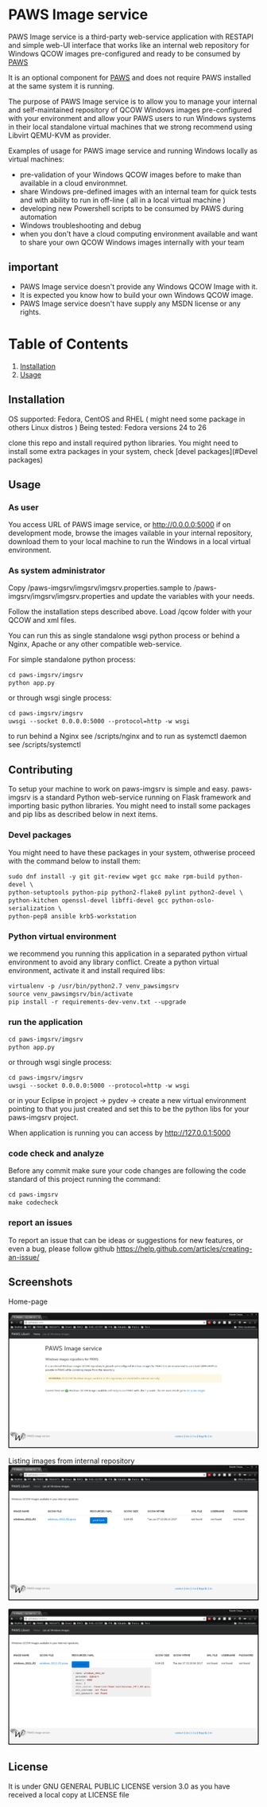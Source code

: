 # PAWS Image service

PAWS Image service is a third-party web-service application with RESTAPI and 
simple web-UI interface that works like an internal web repository for Windows 
QCOW images pre-configured and ready to be consumed by 
[PAWS](https://github.com/rhpit/paws)

It is an optional component for [PAWS](https://github.com/rhpit/paws) and does 
not require PAWS installed at the same system it is running. 

The purpose of PAWS Image service is to allow you to manage your internal 
and self-maintained repository of QCOW Windows images pre-configured with your
environment and allow your PAWS users to run Windows systems in their local 
standalone virtual machines that we strong recommend using Libvirt QEMU-KVM 
as provider.

Examples of usage for PAWS image service and running Windows locally as 
virtual machines: 

* pre-validation of your Windows QCOW images before to make than available in 
a cloud environmnet.
* share Windows pre-defined images with an internal team for quick tests and 
with ability to run in off-line ( all in a local virtual machine )
* developing new Powershell scripts to be consumed by PAWS during automation 
* Windows troubleshooting and debug
* when you don't have a cloud computing environment available and want to share
your own QCOW Windows images internally with your team

important
----------

* PAWS Image service doesn't provide any Windows QCOW Image with it.
* It is expected you know how to build your own Windows QCOW image.
* PAWS Image service doesn't have supply any MSDN license or any rights.

# Table of Contents
1. [Installation](#Installation)
2. [Usage](#Usage)


## Installation

OS supported: Fedora, CentOS and RHEL ( might need some package in others Linux 
distros )
Being tested: Fedora versions 24 to 26

clone this repo and install required python libraries. You might need to install
some extra packages in your system, check [devel packages](#Devel packages)

## Usage

### As user

You access URL of PAWS image service, or http://0.0.0.0:5000 if on development
mode, browse the images vailable in your internal repository, download them 
to your local machine to run the Windows in a local virtual environment.

### As system administrator

Copy /paws-imgsrv/imgsrv/imgsrv.properties.sample to 
/paws-imgsrv/imgsrv/imgsrv.properties and update the variables with your
needs. 

Follow the installation steps described above. Load /qcow folder with your
QCOW and xml files. 

You can run this as single standalone wsgi python process or behind a Nginx, 
Apache or any other compatible web-service.

For simple standalone python process:

```
cd paws-imgsrv/imgsrv
python app.py
```

or through wsgi single process:

```
cd paws-imgsrv/imgsrv
uwsgi --socket 0.0.0.0:5000 --protocol=http -w wsgi
```

to run behind a Nginx see /scripts/nginx and to run as systemctl daemon see
/scripts/systemctl

## Contributing

To setup your machine to work on paws-imgsrv is simple and easy. paws-imgsrv
is a standard Python web-service running on Flask framework and importing
basic python libraries. You might need to install some packages and pip libs 
as described below in next items. 

### Devel packages

You might need to have these packages in your system, othwerise proceed with 
the command below to install them:

```
sudo dnf install -y git git-review wget gcc make rpm-build python-devel \
python-setuptools python-pip python2-flake8 pylint python2-devel \
python-kitchen openssl-devel libffi-devel gcc python-oslo-serialization \
python-pep8 ansible krb5-workstation
```

### Python virtual environment

we recommend you running this application in a separated python virtual 
environment to avoid any library conflict. Create a python virtual environment, 
activate it and install required libs:

```
virtualenv -p /usr/bin/python2.7 venv_pawsimgsrv
source venv_pawsimgsrv/bin/activate
pip install -r requirements-dev-venv.txt --upgrade
```

### run the application

```
cd paws-imgsrv/imgsrv
python app.py
```

or through wsgi single process:

```
cd paws-imgsrv/imgsrv
uwsgi --socket 0.0.0.0:5000 --protocol=http -w wsgi
```

or in your Eclipse in project -> pydev -> create a new virtual environment
pointing to that you just created and set this to be the python libs for your
paws-imgsrv project.
 
 When application is running you can access by http://127.0.0.1:5000

### code check and analyze

Before any commit make sure your code changes are following the code standard
of this project running the command:

```
cd paws-imgsrv
make codecheck
```

### report an issues

To report an issue that can be ideas or suggestions for new features, or even
a bug, please follow github https://help.github.com/articles/creating-an-issue/

## Screenshots

Home-page

![Preview](https://github.com/rhpit/paws-imgsrv/raw/master/imgsrv/static/images/screenshot_3.png)

Listing images from internal repository
![Preview](https://github.com/rhpit/paws-imgsrv/raw/master/imgsrv/static/images/screenshot_2.png)

![Preview](https://github.com/rhpit/paws-imgsrv/raw/master/imgsrv/static/images/screenshot_1.png)


## License

It is under GNU GENERAL PUBLIC LICENSE version 3.0 as you have received a local
copy at LICENSE file
